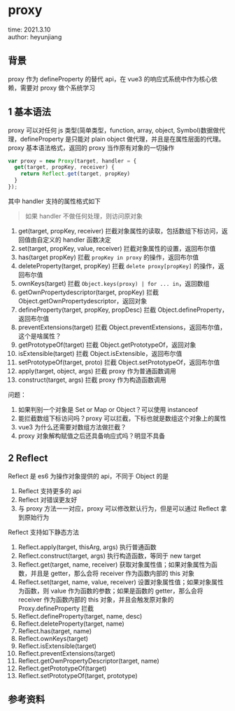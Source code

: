 # proxy

time: 2021.3.10  
author: heyunjiang

## 背景

proxy 作为 defineProperty 的替代 api，在 vue3 的响应式系统中作为核心依赖，需要对 proxy 做个系统学习

## 1 基本语法

proxy 可以对任何 js 类型(简单类型，function, array, object, Symbol)数据做代理，defineProperty 是只能对 plain object 做代理，并且是在属性层面的代理。  
proxy 基本语法格式，返回的 proxy 当作原有对象的一切操作  
```javascript
var proxy = new Proxy(target, handler = {
  get(target, propKey, receiver) {
    return Reflect.get(target, propKey)
  }
});
```

其中 handler 支持的属性格式如下  
> 如果 handler 不做任何处理，则访问原对象  
1. get(target, propKey, receiver) 拦截对象属性的读取，包括数组下标访问，返回值由自定义的 handler 函数决定
2. set(target, propKey, value, receiver) 拦截对象属性的设置，返回布尔值
3. has(target propKey) 拦截 `propKey in proxy` 的操作，返回布尔值
4. deleteProperty(target, propKey) 拦截 `delete proxy[propKey]` 的操作，返回布尔值
5. ownKeys(target) 拦截 `Object.keys(proxy) | for ... in`，返回数组
6. getOwnPropertydescriptor(target, propKey) 拦截 Object.getOwnPropertydescriptor，返回对象
7. defineProperty(target, propKey, propDesc) 拦截 Object.defineProperty，返回布尔值
8. preventExtensions(target) 拦截 Object.preventExtensions，返回布尔值，这个是啥属性？
9. getPrototypeOf(target) 拦截 Object.getPrototypeOf，返回对象
10. isExtensible(target) 拦截 Object.isExtensible，返回布尔值
11. setPrototypeOf(target, proto) 拦截 Object.setPrototypeOf，返回布尔值
12. apply(target, object, args) 拦截 proxy 作为普通函数调用
13. construct(target, args) 拦截 proxy 作为构造函数调用

问题：  
1. 如果判别一个对象是 Set or Map or Object？可以使用 instanceof
2. 能拦截数组下标访问吗？proxy 可以拦截，下标也就是数组这个对象上的属性
3. vue3 为什么还需要对数组方法做拦截？
4. proxy 对象解构赋值之后还具备响应式吗？明显不具备

## 2 Reflect

Reflect 是 es6 为操作对象提供的 api，不同于 Object 的是  
1. Reflect 支持更多的 api
2. Reflect 对错误更友好
3. 与 proxy 方法一一对应，proxy 可以修改默认行为，但是可以通过 Reflect 拿到原始行为

Reflect 支持如下静态方法  
1. Reflect.apply(target, thisArg, args) 执行普通函数
2. Reflect.construct(target, args) 执行构造函数，等同于 new target
3. Reflect.get(target, name, receiver) 获取对象属性值；如果对象属性为函数，并且是 getter，那么会将 receiver 作为函数内部的 this 对象
4. Reflect.set(target, name, value, receiver) 设置对象属性值；如果对象属性为函数，则 value 作为函数的参数；如果是函数的 getter，那么会将 receiver 作为函数内部的 this 对象，并且会触发原对象的 Proxy.defineProperty 拦截
5. Reflect.defineProperty(target, name, desc)
6. Reflect.deleteProperty(target, name)
7. Reflect.has(target, name)
8. Reflect.ownKeys(target)
9. Reflect.isExtensible(target)
10. Reflect.preventExtensions(target)
11. Reflect.getOwnPropertyDescriptor(target, name)
12. Reflect.getPrototypeOf(target)
13. Reflect.setPrototypeOf(target, prototype)


## 参考资料
